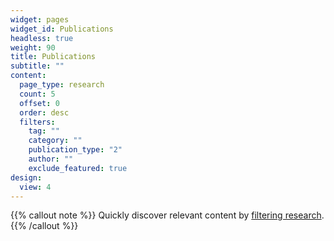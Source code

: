 ```yaml
---
widget: pages
widget_id: Publications
headless: true
weight: 90
title: Publications
subtitle: ""
content:
  page_type: research
  count: 5
  offset: 0
  order: desc
  filters:
    tag: ""
    category: ""
    publication_type: "2"
    author: ""
    exclude_featured: true
design:
  view: 4
---
```


{{% callout note %}}
Quickly discover relevant content by [filtering research](./publication/).
{{% /callout %}}
